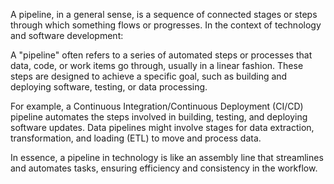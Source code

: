 A pipeline, in a general sense, is a sequence of connected stages or steps through which something flows or progresses. In the context of technology and software development:

A "pipeline" often refers to a series of automated steps or processes that data, code, or work items go through, usually in a linear fashion. These steps are designed to achieve a specific goal, such as building and deploying software, testing, or data processing.

For example, a Continuous Integration/Continuous Deployment (CI/CD) pipeline automates the steps involved in building, testing, and deploying software updates. Data pipelines might involve stages for data extraction, transformation, and loading (ETL) to move and process data.

In essence, a pipeline in technology is like an assembly line that streamlines and automates tasks, ensuring efficiency and consistency in the workflow.